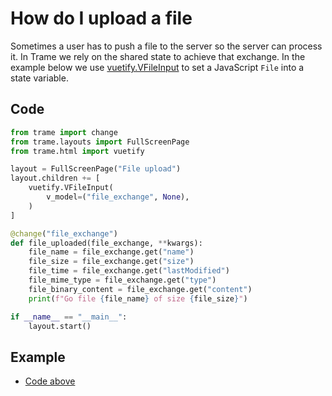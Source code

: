 # How do I upload a file

Sometimes a user has to push a file to the server so the server can process it. In Trame we rely on the shared state to achieve that exchange.
In the example below we use [vuetify.VFileInput](https://vuetifyjs.com/en/components/file-inputs/) to set a JavaScript `File` into a state variable.

## Code

```python
from trame import change
from trame.layouts import FullScreenPage
from trame.html import vuetify

layout = FullScreenPage("File upload")
layout.children += [
    vuetify.VFileInput(
        v_model=("file_exchange", None),
    )
]

@change("file_exchange")
def file_uploaded(file_exchange, **kwargs):
    file_name = file_exchange.get("name")
    file_size = file_exchange.get("size")
    file_time = file_exchange.get("lastModified")
    file_mime_type = file_exchange.get("type")
    file_binary_content = file_exchange.get("content")
    print(f"Go file {file_name} of size {file_size}")

if __name__ == "__main__":
    layout.start()
```
## Example

- [Code above](https://github.com/Kitware/trame/blob/master/examples/howdoi/upload.py)
